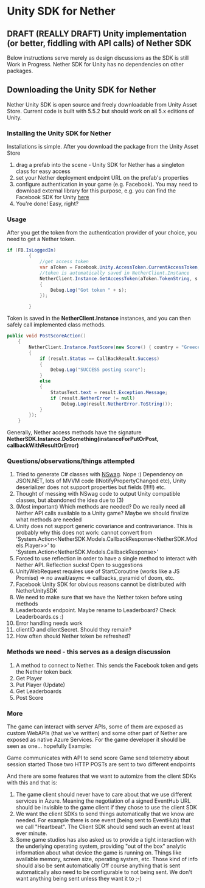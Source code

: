 # Unity SDK for Nether

## DRAFT (REALLY DRAFT) Unity implementation (or better, fiddling with API calls) of Nether SDK
Below instructions serve merely as design discussions as the SDK is still Work in Progress. Nether SDK for Unity has no dependencies on other packages.

## Downloading the Unity SDK for Nether
Nether Unity SDK is open source and freely downloadable from Unity Asset Store. Current code is built with 5.5.2 but should work on all 5.x editions of Unity.

### Installing the Unity SDK for Nether
Installations is simple. After you download the package from the Unity Asset Store

1. drag a prefab into the scene - Unity SDK for Nether has a singleton class for easy access
2. set your Nether deployment endpoint URL on the prefab's properties
3. configure authentication in your game (e.g. Facebook). You may need to download external library for this purpose, e.g. you can find the Facebook SDK for Unity [here](https://developers.facebook.com/docs/unity/)
4. You're done! Easy, right?

### Usage

After you get the token from the authentication provider of your choice, you need to get a Nether token.

```csharp
if (FB.IsLoggedIn)
        {
            //get access token
            var aToken = Facebook.Unity.AccessToken.CurrentAccessToken;
            //token is automatically saved in NetherClient.Instance
            NetherClient.Instance.GetAccessToken(aToken.TokenString, s =>
            {
                Debug.Log("Got token " + s);
            });

        }
```

Token is saved in the **NetherClient.Instance** instances, and you can then safely call implemented class methods.

```csharp
public void PostScoreAction()
    {
        NetherClient.Instance.PostScore(new Score() { country = "Greece", score = 50 }, result =>
        {
            if (result.Status == CallBackResult.Success)
            {
                Debug.Log("SUCCESS posting score");
            }
            else
            {
                StatusText.text = result.Exception.Message;
                if (result.NetherError != null)
                    Debug.Log(result.NetherError.ToString());
            }
        });
    }

```

Generally, Nether access methods have the signature **NetherSDK.Instance.DoSomething(instanceForPutOrPost, callbackWithResultOrError)**

### Questions/observations/things attempted
1. Tried to generate C# classes with [NSwag](https://github.com/NSwag/NSwag). Nope :) Dependency on JSON.NET, lots of MVVM code (INotifyPropertyChanged etc), Unity deserializer does not support properties but fields (!!!!!) etc.
2. Thought of messing with NSwag code to output Unity compatible classes, but abandoned the idea due to (3)
3. (Most important) Which methods are needed? Do we really need all Nether API calls available to a Unity game? Maybe we should finalize what methods are needed
4. Unity does not support generic covariance and contravariance. This is probably why this does not work: cannot convert from 'System.Action<NetherSDK.Models.CallbackResponse<NetherSDK.Models.Player>>' to 'System.Action<NetherSDK.Models.CallbackResponse>'	
5. Forced to use reflection in order to have a single method to interact with Nether API. Reflection sucks! Open to suggestions
6. UnityWebRequest requires use of StartCoroutine (works like a JS Promise) => no await/async => callbacks, pyramid of doom, etc.
7. Facebook Unity SDK for obvious reasons cannot be distributed with NetherUnitySDK
8. We need to make sure that we have the Nether token before using methods
9. Leaderboards endpoint. Maybe rename to Leaderboard? Check Leaderboards.cs :)
10. Error handling needs work
11. clientID and clientSecret. Should they remain?
12. How often should Nether token be refreshed?


### Methods we need - this serves as a design discussion
1. A method to connect to Nether. This sends the Facebook token and gets the Nether token back
2. Get Player
3. Put Player (Update)
4. Get Leaderboards
5. Post Score

### More

The game can interact with server APIs, some of them are exposed as custom WebAPIs (that we've written) and some other part of Nether are exposed as native Azure Services. For the game developer it should be seen as one... hopefully
Example:

Game communicates with API to send score
Game send telemetry about session started
 Those two HTTP POSTs are sent to two different endpoints

And there are some features that we want to automize from the client SDKs with this and that is:

1. The game client should never have to care about that we use different services in Azure. Meaning the negotiation of a signed EventHub URL should be invisible to the game client if they chose to use the client SDK
2. We want the client SDKs to send things automatically that we know are needed. For example there is one event (being sent to EventHub) that we call "Heartbeat". The Client SDK should send such an event at least ever minute.
3. Some game studios has also asked us to provide a tight interaction with the underlying operating system, providing "out of the box" analytic information about what device the game is running on. Things like available memory, screen size, operating system, etc.
Those kind of info should also be sent automatically
Off course anything that is sent automatically also need to be configurable to not being sent. We don't want anything being sent unless they want it to ;-)

